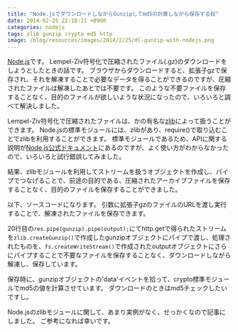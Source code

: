 ```yaml
---
title: "Node.jsでダウンロードしながらGunzipしてmd5の計算しながら保存する奴"
date: 2014-02-25 22:18:21 +0900
categories: nodejs
tags: zlib gunzip crypto md5 http
image: /blog/resources/images/2014/2/25/dl-gunzip-with-nodejs.png
---
```


[Node.js](http://nodejs.org/)です。
Lempel-Ziv符号化で圧縮されたファイル(.gz)のダウンロードをしようとしたときの話です。
ブラウザからダウンロードすると、拡張子gzで保存され、それを解凍することで必要なデータを得ることができるのですが、圧縮されたファイルは解凍したあとでは不要です。
このような不要ファイルを保存することなく、目的のファイルが欲しいような状況になったので、いろいろと調べて解決しました。

<!-- more -->

Lempel-Ziv符号化で圧縮されたファイルは、かの有名な[zlib](http://www.zlib.net/)によって扱うことができます。
Node.jsの標準モジュールには、zlibがあり、require()で取り込むことでzlibを利用することができます。
標準モジュールであるため、APIに関する説明が[Node.js公式ドキュメント](http://nodejs.org/api/zlib.html)にあるのですが、よく使い方がわからなかったので、いろいろと試行錯誤してみました。

結果、zlibモジュールを利用してストリームを扱うオブジェクトを作成し、パイプでつなげることで、前途の目的である、圧縮されたアーカイブファイルを保存することなく、目的のファイルを保存することができました。

以下、ソースコードになります。
引数に拡張子gzのファイルのURLを渡し実行することで、解凍されたファイルを保存できます。

<script async src="https://gist.github.com/mzyy94/9209459.js"></script>

20行目の`res.pipe(gunzip).pipe(output);`にてhttp.getで得られたストリームを`zlib.createGunzip()`で作成したgunzipオブジェクトにパイプで渡し、処理されたものを、`fs.createWriteStream()`で作成されたoutputオブジェクトにさらにパイプすることで不要なファイルを保存することなく、ダウンロードしながら解凍し、保存しています。

保存時に、gunzipオブジェクトの'data'イベントを拾って、crypto標準モジュールでmd5の値を計算させています。
ダウンロードのときはmd5チェックしたいですし。

Node.jsのzlibモジュールに関して、あまり実例がなく、せっかくなので記事にしました。
ご参考になれば幸いです。
